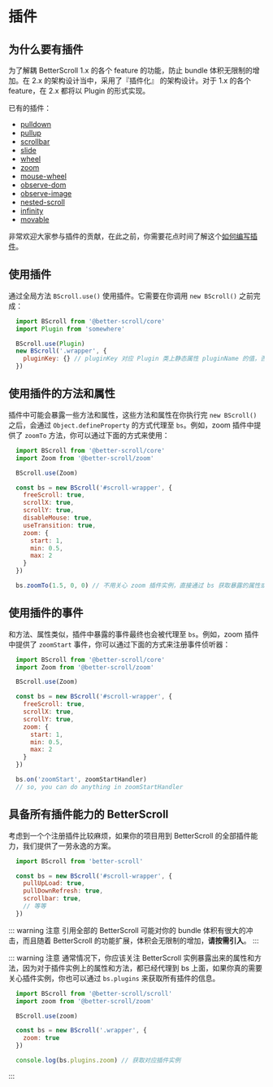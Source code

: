 # 插件

## 为什么要有插件

为了解耦 BetterScroll 1.x 的各个 feature 的功能，防止 bundle 体积无限制的增加。在 2.x 的架构设计当中，采用了『插件化』 的架构设计。对于 1.x 的各个 feature，在 2.x 都将以 Plugin 的形式实现。

已有的插件：
- [pulldown](./pulldown.html)
- [pullup](./pullup.html)
- [scrollbar](./scroll-bar.html)
- [slide](./slide.html)
- [wheel](./wheel.html)
- [zoom](./zoom.html)
- [mouse-wheel](./mouse-wheel.html)
- [observe-dom](./observe-dom.html)
- [observe-image](./observe-image.html)
- [nested-scroll](./nested-scroll.html)
- [infinity](./infinity.html)
- [movable](./movable.html)

非常欢迎大家参与插件的贡献，在此之前，你需要花点时间了解这个[如何编写插件](./how-to-write.html)。

## 使用插件

通过全局方法 `BScroll.use()` 使用插件。它需要在你调用 `new BScroll()` 之前完成：

```js
  import BScroll from '@better-scroll/core'
  import Plugin from 'somewhere'

  BScroll.use(Plugin)
  new BScroll('.wrapper', {
    pluginKey: {} // pluginKey 对应 Plugin 类上静态属性 pluginName 的值，否则插件无法实例化
  })
```

## 使用插件的方法和属性

插件中可能会暴露一些方法和属性，这些方法和属性在你执行完 `new BScroll()` 之后，会通过 `Object.defineProperty` 的方式代理至 `bs`。例如，zoom 插件中提供了 `zoomTo` 方法，你可以通过下面的方式来使用：

```js
  import BScroll from '@better-scroll/core'
  import Zoom from '@better-scroll/zoom'

  BScroll.use(Zoom)

  const bs = new BScroll('#scroll-wrapper', {
    freeScroll: true,
    scrollX: true,
    scrollY: true,
    disableMouse: true,
    useTransition: true,
    zoom: {
      start: 1,
      min: 0.5,
      max: 2
    }
  })

  bs.zoomTo(1.5, 0, 0) // 不用关心 zoom 插件实例，直接通过 bs 获取暴露的属性或者方法。
```

## 使用插件的事件

和方法、属性类似，插件中暴露的事件最终也会被代理至 `bs`。例如，zoom 插件中提供了 `zoomStart` 事件，你可以通过下面的方式来注册事件侦听器：

```js
  import BScroll from '@better-scroll/core'
  import Zoom from '@better-scroll/zoom'

  BScroll.use(Zoom)

  const bs = new BScroll('#scroll-wrapper', {
    freeScroll: true,
    scrollX: true,
    scrollY: true,
    zoom: {
      start: 1,
      min: 0.5,
      max: 2
    }
  })

  bs.on('zoomStart', zoomStartHandler)
  // so, you can do anything in zoomStartHandler
```

## 具备所有插件能力的 BetterScroll

考虑到一个个注册插件比较麻烦，如果你的项目用到 BetterScroll 的全部插件能力，我们提供了一劳永逸的方案。


```js
  import BScroll from 'better-scroll'

  const bs = new BScroll('#scroll-wrapper', {
    pullUpLoad: true,
    pullDownRefresh: true,
    scrollbar: true,
    // 等等
  })
```

::: warning 注意
引用全部的 BetterScroll 可能对你的 bundle 体积有很大的冲击，而且随着 BetterScroll 的功能扩展，体积会无限制的增加，**请按需引入**。
:::

::: warning 注意
通常情况下，你应该关注 BetterScroll 实例暴露出来的属性和方法，因为对于插件实例上的属性和方法，都已经代理到 bs 上面，如果你真的需要关心插件实例，你也可以通过 `bs.plugins` 来获取所有插件的信息。

```js
  import BScroll from '@better-scroll/scroll'
  import zoom from '@better-scroll/zoom'

  BScroll.use(zoom)

  const bs = new BScroll('.wrapper', {
    zoom: true
  })

  console.log(bs.plugins.zoom) // 获取对应插件实例
```
:::